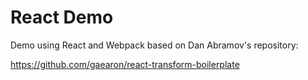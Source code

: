 # React Demo

Demo using React and Webpack based on Dan Abramov's repository:

https://github.com/gaearon/react-transform-boilerplate

